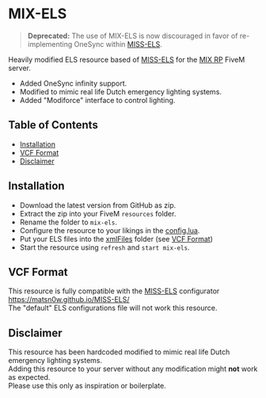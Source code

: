 # MIX-ELS

> **Deprecated:** The use of MIX-ELS is now discouraged in favor of re-implementing OneSync within [MISS-ELS](https://github.com/matsn0w/MISS-ELS).

Heavily modified ELS resource based of [MISS-ELS]() for the [MIX RP](https://servers.fivem.net/servers/detail/g5xpkm) FiveM server. 

- Added OneSync infinity support.
- Modified to mimic real life Dutch emergency lighting systems.
- Added "Modiforce" interface to control lighting.

## Table of Contents

- [Installation](#installation)
- [VCF Format](#vcf-format)
- [Disclaimer](#disclaimer)

## Installation

- Download the latest version from GitHub as zip.
- Extract the zip into your FiveM `resources` folder.
- Rename the folder to `mix-els`.
- Configure the resource to your likings in the [config.lua](config.lua).
- Put your ELS files into the [xmlFiles](xmlFiles) folder (see [VCF Format](#vcf-format))
- Start the resource using `refresh` and `start mix-els`.

## VCF Format

This resource is fully compatible with the [MISS-ELS](https://github.com/matsn0w/MISS-ELS) configurator https://matsn0w.github.io/MISS-ELS/ \
The "default" ELS configurations file will not work this resource.

## Disclaimer

This resource has been hardcoded modified to mimic real life Dutch emergency lighting systems. \
Adding this resource to your server without any modification might **not** work as expected. \
Please use this only as inspiration or boilerplate.